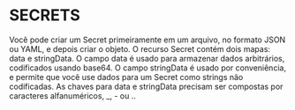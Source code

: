 # SECRETS

Você pode criar um Secret primeiramente em um arquivo, no formato JSON ou YAML, e depois criar o objeto. 
O recurso Secret contém dois mapas: data e stringData. O campo data é usado para armazenar dados arbitrários, codificados usando base64. O campo stringData é usado por conveniência, e permite que você use dados para um Secret como strings não codificadas. As chaves para data e stringData precisam ser compostas por caracteres alfanuméricos, _, - ou ..

